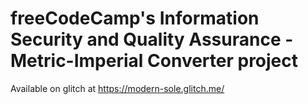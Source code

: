 
# freeCodeCamp's Information Security and Quality Assurance - Metric-Imperial Converter project
Available on glitch at https://modern-sole.glitch.me/
